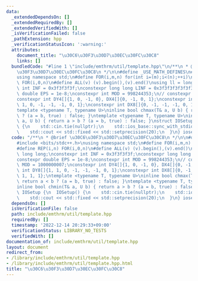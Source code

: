 ```yaml
---
data:
  _extendedDependsOn: []
  _extendedRequiredBy: []
  _extendedVerifiedWith: []
  _isVerificationFailed: false
  _pathExtension: hpp
  _verificationStatusIcon: ':warning:'
  attributes:
    document_title: "\u30C6\u30F3\u30D7\u30EC\u30FC\u30C8"
    links: []
  bundledCode: "#line 1 \"include/emthrm/util/template.hpp\"\n/**\n * @brief \u30C6\
    \u30F3\u30D7\u30EC\u30FC\u30C8\n */\n\n#define _USE_MATH_DEFINES\n#include <bits/stdc++.h>\n\
    using namespace std;\n#define FOR(i,m,n) for(int i=(m);i<(n);++i)\n#define REP(i,n)\
    \ FOR(i,0,n)\n#define ALL(v) (v).begin(),(v).end()\nusing ll = long long;\nconstexpr\
    \ int INF = 0x3f3f3f3f;\nconstexpr long long LINF = 0x3f3f3f3f3f3f3f3fLL;\nconstexpr\
    \ double EPS = 1e-8;\nconstexpr int MOD = 998244353;\n// constexpr int MOD = 1000000007;\n\
    constexpr int DY4[]{1, 0, -1, 0}, DX4[]{0, -1, 0, 1};\nconstexpr int DY8[]{1,\
    \ 1, 0, -1, -1, -1, 0, 1};\nconstexpr int DX8[]{0, -1, -1, -1, 0, 1, 1, 1};\n\
    template <typename T, typename U>\ninline bool chmax(T& a, U b) { return a < b\
    \ ? (a = b, true) : false; }\ntemplate <typename T, typename U>\ninline bool chmin(T&\
    \ a, U b) { return a > b ? (a = b, true) : false; }\nstruct IOSetup {\n  IOSetup()\
    \ {\n    std::cin.tie(nullptr);\n    std::ios_base::sync_with_stdio(false);\n\
    \    std::cout << std::fixed << std::setprecision(20);\n  }\n} iosetup;\n"
  code: "/**\n * @brief \u30C6\u30F3\u30D7\u30EC\u30FC\u30C8\n */\n\n#define _USE_MATH_DEFINES\n\
    #include <bits/stdc++.h>\nusing namespace std;\n#define FOR(i,m,n) for(int i=(m);i<(n);++i)\n\
    #define REP(i,n) FOR(i,0,n)\n#define ALL(v) (v).begin(),(v).end()\nusing ll =\
    \ long long;\nconstexpr int INF = 0x3f3f3f3f;\nconstexpr long long LINF = 0x3f3f3f3f3f3f3f3fLL;\n\
    constexpr double EPS = 1e-8;\nconstexpr int MOD = 998244353;\n// constexpr int\
    \ MOD = 1000000007;\nconstexpr int DY4[]{1, 0, -1, 0}, DX4[]{0, -1, 0, 1};\nconstexpr\
    \ int DY8[]{1, 1, 0, -1, -1, -1, 0, 1};\nconstexpr int DX8[]{0, -1, -1, -1, 0,\
    \ 1, 1, 1};\ntemplate <typename T, typename U>\ninline bool chmax(T& a, U b) {\
    \ return a < b ? (a = b, true) : false; }\ntemplate <typename T, typename U>\n\
    inline bool chmin(T& a, U b) { return a > b ? (a = b, true) : false; }\nstruct\
    \ IOSetup {\n  IOSetup() {\n    std::cin.tie(nullptr);\n    std::ios_base::sync_with_stdio(false);\n\
    \    std::cout << std::fixed << std::setprecision(20);\n  }\n} iosetup;\n"
  dependsOn: []
  isVerificationFile: false
  path: include/emthrm/util/template.hpp
  requiredBy: []
  timestamp: '2022-12-14 20:29:33+09:00'
  verificationStatus: LIBRARY_NO_TESTS
  verifiedWith: []
documentation_of: include/emthrm/util/template.hpp
layout: document
redirect_from:
- /library/include/emthrm/util/template.hpp
- /library/include/emthrm/util/template.hpp.html
title: "\u30C6\u30F3\u30D7\u30EC\u30FC\u30C8"
---
```

